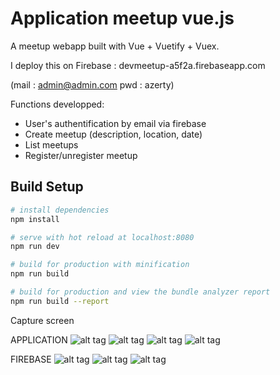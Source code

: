 # Application meetup vue.js

A meetup webapp built with Vue + Vuetify + Vuex.

I deploy this on Firebase : devmeetup-a5f2a.firebaseapp.com 

(mail : admin@admin.com  pwd : azerty)

Functions developped:
- User's authentification by email via firebase
- Create meetup (description, location, date)
- List meetups
- Register/unregister meetup


## Build Setup

``` bash
# install dependencies
npm install

# serve with hot reload at localhost:8080
npm run dev

# build for production with minification
npm run build

# build for production and view the bundle analyzer report
npm run build --report
```


Capture screen

APPLICATION
![alt tag](https://user-images.githubusercontent.com/43437042/56362983-6cad0d00-61eb-11e9-8bb7-2af03ec4485c.JPG)
![alt tag](https://user-images.githubusercontent.com/43437042/56363077-ac73f480-61eb-11e9-8be3-e225966255e6.JPG)
![alt tag](https://user-images.githubusercontent.com/43437042/56363078-ac73f480-61eb-11e9-816a-5bfc2ca2591a.JPG)
![alt tag](https://user-images.githubusercontent.com/43437042/56363079-ad0c8b00-61eb-11e9-9d70-7850f8b67c5c.JPG)

FIREBASE
![alt tag](https://user-images.githubusercontent.com/43437042/56363080-ad0c8b00-61eb-11e9-8bab-f39223986415.JPG)
![alt tag](https://user-images.githubusercontent.com/43437042/56363083-ad0c8b00-61eb-11e9-82b5-81dcc9415b08.JPG)
![alt tag](https://user-images.githubusercontent.com/43437042/56363084-ada52180-61eb-11e9-950a-4a3a4d2f9777.JPG)
